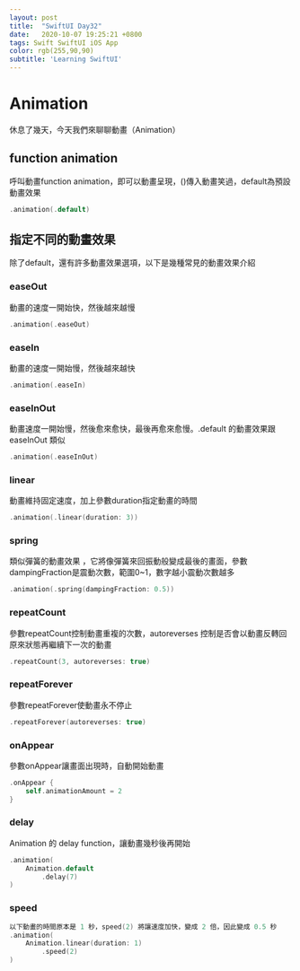```yaml
---
layout: post
title:  "SwiftUI Day32"
date:   2020-10-07 19:25:21 +0800
tags: Swift SwiftUI iOS App
color: rgb(255,90,90)
subtitle: 'Learning SwiftUI'
---
```


# Animation

休息了幾天，今天我們來聊聊動畫（Animation）

## function animation

呼叫動畫function animation，即可以動畫呈現，()傳入動畫笑過，default為預設動畫效果

```swift
.animation(.default)
```

## 指定不同的動畫效果

除了default，還有許多動畫效果選項，以下是幾種常見的動畫效果介紹

### easeOut
動畫的速度一開始快，然後越來越慢
```swift
.animation(.easeOut)
```

### easeIn
動畫的速度一開始慢，然後越來越快
```swift
.animation(.easeIn)
```

### easeInOut
動畫速度一開始慢，然後愈來愈快，最後再愈來愈慢。.default 的動畫效果跟 easeInOut 類似
```swift
.animation(.easeInOut)
```

### linear
動畫維持固定速度，加上參數duration指定動畫的時間
```swift
.animation(.linear(duration: 3))
```

### spring
類似彈簧的動畫效果 ，它將像彈簧來回振動般變成最後的畫面，參數dampingFraction是震動次數，範圍0~1，數字越小震動次數越多
```swift
.animation(.spring(dampingFraction: 0.5))
```

### repeatCount
參數repeatCount控制動畫重複的次數，autoreverses 控制是否會以動畫反轉回原來狀態再繼續下一次的動畫
```swift
.repeatCount(3, autoreverses: true)
```

### repeatForever
參數repeatForever使動畫永不停止
```swift
.repeatForever(autoreverses: true)
```

### onAppear
參數onAppear讓畫面出現時，自動開始動畫
```swift
.onAppear {
    self.animationAmount = 2
}
```

### delay
Animation 的 delay function，讓動畫幾秒後再開始
```swift
.animation(
    Animation.default
        .delay(7)
)
```

### speed

```swift
以下動畫的時間原本是 1 秒，speed(2) 將讓速度加快，變成 2 倍，因此變成 0.5 秒
.animation(
    Animation.linear(duration: 1)
        .speed(2)
)
```